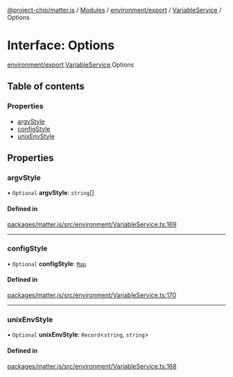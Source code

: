 [@project-chip/matter.js](../README.md) / [Modules](../modules.md) / [environment/export](../modules/environment_export.md) / [VariableService](../modules/environment_export.VariableService.md) / Options

# Interface: Options

[environment/export](../modules/environment_export.md).[VariableService](../modules/environment_export.VariableService.md).Options

## Table of contents

### Properties

- [argvStyle](environment_export.VariableService.Options.md#argvstyle)
- [configStyle](environment_export.VariableService.Options.md#configstyle)
- [unixEnvStyle](environment_export.VariableService.Options.md#unixenvstyle)

## Properties

### argvStyle

• `Optional` **argvStyle**: `string`[]

#### Defined in

[packages/matter.js/src/environment/VariableService.ts:169](https://github.com/project-chip/matter.js/blob/3adaded6/packages/matter.js/src/environment/VariableService.ts#L169)

___

### configStyle

• `Optional` **configStyle**: [`Map`](environment_export.VariableService.Map.md)

#### Defined in

[packages/matter.js/src/environment/VariableService.ts:170](https://github.com/project-chip/matter.js/blob/3adaded6/packages/matter.js/src/environment/VariableService.ts#L170)

___

### unixEnvStyle

• `Optional` **unixEnvStyle**: `Record`\<`string`, `string`\>

#### Defined in

[packages/matter.js/src/environment/VariableService.ts:168](https://github.com/project-chip/matter.js/blob/3adaded6/packages/matter.js/src/environment/VariableService.ts#L168)
